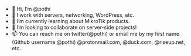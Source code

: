 - 👋 Hi, I’m @pothi
- 👀 I work with servers, networking, WordPress, etc.
- 🌱 I’m currently learning about MikroTik products.
- 💞️ I’m looking to collaborate on server-side projects!
- 📫 You can reach me on twitter(@pothi) or email me by my first name (Github username @pothi) @protonmail.com, @duck.com, @riseup.net, etc.

<!---
pothi/pothi is a ✨ special ✨ repository because its `README.md` (this file) appears on your GitHub profile.
You can click the Preview link to take a look at your changes.
--->

